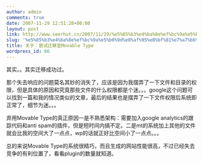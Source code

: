 ```yaml
---
author: admin
comments: true
date: 2007-11-29 12:51:28+00:00
layout: post
link: http://www.seerhut.cn/2007/11/29/%e5%85%b3%e4%ba%8e%ef%bc%9a%e5%b0%9d%e8%af%95%e8%bf%81%e7%a7%bb%e8%87%b3movable-type/
slug: '%e5%85%b3%e4%ba%8e%ef%bc%9a%e5%b0%9d%e8%af%95%e8%bf%81%e7%a7%bb%e8%87%b3movable-type'
title: 关于：尝试迁移至Movable Type
wordpress_id: 66
---
```


其实。。其实迁移成功过。

那个失去响应的问题莫名其妙的消失了，应该是因为我摆弄了一下文件和目录的权限，但是具体的原因和究竟那些文件的什么权限都是个迷。。。google这个问题可以找到一篇和我的情况类似的文章，最后的结果也是摆弄了一下文件权限后系统即正常了，细节为迷。。。

弃用Movable Type的真正原因一是不熟悉架构：需要加入google analytics的跟踪代码和anti spam的插件，但是短时间内搞不定。二是mt的系统加上其他的文件就会比我的空间大了一点点，wp的话就正好比空间小了一点点。。。

总的来说Movable Type的系统很精巧，而且生成的网站性能很高，不过已经失去竞争的有利位置了，看看plugin的数量就知道。
